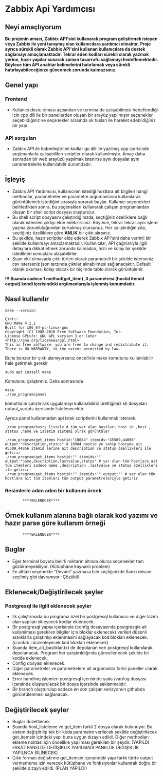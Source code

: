 # Zabbix Api Yardımcısı

## Neyi amaçlıyorum

**Bu projenin amacı, Zabbix API'sini kullanarak program geliştirmek isteyen veya Zabbix ile yeni tanışmış olan kullanıcılara yardımcı olmaktır.** 
**Proje ayrıca sürekli olarak Zabbix API'sini kullanan kullanıcılara da destek sağlamayı amaçlamaktadır. Tekrar eden kodları sürekli olarak yazmak yerine,** 
**hazır yapılar sunarak zaman tasarrufu sağlamayı hedeflemektedir. Böylece tüm API anahtar kelimelerini hatırlamak veya sürekli hatırlayabileceğinize güvenmek zorunda kalmazsınız.**

## Genel yapı
### Frontend
  - Kullanıcı dostu olması açısından ve terminalde çalışabilmesi hedeflendiği için cpp dili ile bir panellerden oluşan bir arayüz yapılmıştır seçenekler seçebildiğiniz ve seçenekler arasında ok tuşları ile hareket edebildiğiniz bir yapı.
### API sorguları
  - Zabbix API ile haberleştirilen kodlar go dili ile yazılmış cpp içerisinde argümanlarla çalışabililen scriptler olarak kullanılmıştır. Amaç daha sonradan bir web arayüzü yapılmak istenirse aynı dosyalar aynı parametrelerle kullanılabilir durumdadır.

## İşleyiş
- Zabbix API Yardımcısı, kullanıcının istediği hostlara ait bilgileri hangi methodlar, parametreler ve parametre argümanlarını kullanılarak görüntülemek istediğini sırasıyla sorarak başlar. Kullanıcı seçenekleri belirledikten sonra, bu seçenekleri kullanarak çalışan programlardan oluşan bir shell script dosyası oluşturulur.
- Bu shell script dosyasını çalıştırdığınızda, seçtiğiniz özelliklere bağlı olarak istenilen çıktıyı elde edebilirsiniz. Böylece, tekrar tekrar aynı işlemi yazma zorunluluğundan kurtulmuş olursunuz. Her çalıştırdığınızda, seçtiğiniz özelliklere göre **ANLIK** bir çıktı alırsınız.
- Bu şekilde, hazır scriptler elde ederek Zabbix API'sini daha verimli bir şekilde kullanmayı amaçlamaktadır. Kullanıcılar, API çağrılarıyla ilgili detaylara dikkat etmek zorunda kalmadan, hızlı ve kolay bir şekilde istedikleri sonuçlara ulaşabilirler.
- Şuan ekli olmasada çıktı türleri olarak parametreli bir şekilde isterseniz csv isterseniz json tarzında çıktılar alınabilmesi sağlanacaktır. Default olarak okuması kolay olacak bir biçimde tablo olarak görüntülenir.

**!!! Şuanda sadece 1 method(get_item) ,3 parametresi (hostid itemid output) kendi içerisindeki argümanlarıyla işlenmiş konumdadır.** 

## Nasıl kullanılır
```
make --version

Çıktı:
GNU Make 4.2.1
Built for x86_64-pc-linux-gnu
Copyright (C) 1988-2016 Free Software Foundation, Inc.
License GPLv3+: GNU GPL version 3 or later <http://gnu.org/licenses/gpl.html>
This is free software: you are free to change and redistribute it.
There is NO WARRANTY, to the extent permitted by law.
```
Buna benzer bir çıktı alamıyorsanız öncellikle make komutunu kullanılabilir hale getirmek gerekir
```
sudo apt install make
```
Komutunu çalıştırınız.
Daha sonrasında 
```
make
./run_program/panel
```
komutlarını çalıştırırak uygulamayı kullanabiliriz ürettiğimiz sh dosyaları output_scripts içerisinde listelenecektir.

Ayrıca panel kullanmadan api istek scriptlerini kullanmak istersek.
```
./run_program/hosts_listele # tüm var olan hostları host id ,host , status ,name ve isletim sistemi olrak görüntüler 

./run_program/get_items hostid:"10084" itemids:"45509,44056" output:"description,status" # 10084 hostid ye sahip hostuna ait 45509,44056 itemid lerine ait description ve status özellikleri ile getirir
./run_program/get_items hostid:"" itemids:"" output:"name,description,lastvalue,status" # var olan tüm hostlara ait tüm itemleri sadece name ,description ,lastvalue ve status özellikleri ile getirir
./run_program/get_items hostid:"" itemids:"" output:"" # var olan tüm hostlara ait tüm itemleri tüm output parametreleriyle getirir
```

### Resimlerle adım adım bir kullanım örnek
            ****EKLENECEK****
## Örnek kullanım alanına bağlı olarak kod yazımı ve hazır parse göre kullanım örneği
            ****EKLENECEK****
## Buglar
- Eğer terminal boyutu belirli miktarın altında olursa seçenekler tam gözükmeyebiliyor. (Kütüphane kaynaklı problem)
- En alttaki seçenekte "Devam" yazmasa bile seçtiğinizde Sanki devam seçilmiş gibi davranıyor -Çözüldü

## Eklenecek/Değiştirilecek şeyler
### Postgresql ile ilgili eklenecek şeyler
- İlk çalıştırmada bu programa özel bir postgresql kullanıcısı ve diğer lazım olan yapıları ekleyecek kodlar eklenecek.
- Bir postgresql yapısı içerisinde (config dosayasında postgresqle ait kullanılması gerekilen bilgiler için bloklar eklenecek) verileri düzenli aralıklarla çalıştırılıp eklenmesini sağlayacak kod blokları eklenecek. (crontab ı düzenleyecek kod blokları eklenecek)
- Şuanda item_alt_basliklar.txt de depolanan veri postgresql kullanılarak depolanacak. Program her çalıştırıldığında güncellenecek şekilde bir kodda eklenecek.
- Config dosyası eklenecek.
- Diğer parametreler ve parametrelere ait argümanlar farklı paneller olarak eklenecek.
- Error handling işlemleri postgresql içerisinde yada /var/log dosyası içersinde oluşturulacak bir dosya içersinde saklanmalıdır.
- Bir branch oluşturulup sadece en son çalışan verisyonun githubda görüntülenmesi sağlanacak.
  
## Değiştirilecek şeyler
- Buglar düzeltiecek.
- Şuanda host_listeleme ve get_item farklı 2 dosya olarak bulunuyor. Bu sistem değiştirilip tek bir koda parametre verilecek şekilde değiştirilecek get_itemsin içindeki yapı buna uygun dizayn edildi. Diğer methodları ekleme noktası için öncelikle yapılması gerekilen bir şeydir. (YAPILDI FAKAT PANELDE DEĞİŞİKLİK YAPILMADI PANELDE DEĞİŞİKLİK YAPILNCA SİLİNECEK)
- Çıktı formatı değiştirme get_itemsin içersindeki yapı farklı türde output vermememe izin verecek kütüphane ve fonksiyonlar kullanırak doğru bir şekilde dizayn edildi. (PLAN YAPILDI)


